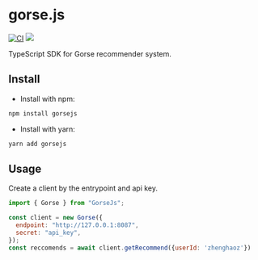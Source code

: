# gorse.js

[![CI](https://github.com/gorse-io/gorse-js/actions/workflows/ci.yml/badge.svg)](https://github.com/gorse-io/gorse-js/actions/workflows/ci.yml)
![](https://img.shields.io/npm/v/gorsejs)


TypeScript SDK for Gorse recommender system.

## Install

- Install with npm:

```bash
npm install gorsejs
```
- Install with yarn:

```bash
yarn add gorsejs
```

## Usage

Create a client by the entrypoint and api key.

```js
import { Gorse } from "GorseJs";

const client = new Gorse({
  endpoint: "http://127.0.0.1:8087",
  secret: "api_key",
});
const reccomends = await client.getRecommend({userId: 'zhenghaoz'})
```
